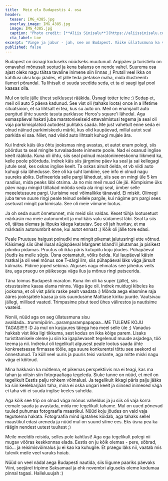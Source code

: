 ```yaml
---
title:  Meie elu Budapestis 4. osa
header: 
  teaser: IMG_4385.jpg
  overlay_image: IMG_4385.jpg
  image: IMG_4385.jpg
  caption: "Photo credit: [**Aliis Sinisalu**](https://aliissinisalu.com/)"
  cta_label: Loe
excerpt: "Vinge ja jabur - jah, see on Budapest. Väike üllatusmuna ka varuks ;)"
published: false
---
```

Budapest on üsnagi koduseks nüüdseks muutunud. Argipäev ja turistielu on omavahel mõnusalt seotud ja kena balanss on nende vahel. Suurema osa ajast oleks nagu täitsa tavaline inimene siin linnas ;) Prutsil veel ikka on kahtlusi üksi koju jäädes, et jälle teda jäetakse maha, mida illustreerib ilameri põrandal. Ta lihtsalt ei suuda seedida seda, et ta ei saagi igal pool kaasas olla. 

Mul on teile jälle ühest seiklusest rääkida. Üsnagi totter teine :) Sedap et, meil oli auto 5 päeva kadunud. See vist oli (tahaks loota) once in a lifetime situatsioon, et sa lihtsalt ei tea, kus su auto on. Meil on enamjaolt auto pargitud ühte suurde tasuta parklasse Heros's square'i lähedal. Aga esmaspäeval hakati juba maratonieelseid ettevalmistusi tegema ja seal oli vaja parkimisplatsid autodest puhtaks saada. Me just vahetult enne seda ei olnud näinud parkimiskeelu märki, kus olid kuupäevad, millal autot seal parkida ei saa. Niiet, nad viisid auto lihtsalt kuhugi mujale ära. 

Kui Indrek käis üks õhtu jooksmas ning avastas, et autot enam polegi, siis pöördus ta seal mingite turvalaadsete inimeste poole. Nad ei osanud inglise keelt rääkida. Kuna oli õhtu, siis seal polnud maratonimeeskonna liikmeid ka, kelle poole pöörduda. Indrek käis siis järgmine päev ka seal ja sai kellegagi jutule seal, kes oskas inglise keelt. Ta oskas ainult öelda, et vb viidi auto kuhugi siia lähedusse. See oli ka suht lambine, see info ei olnud nagu suureks abiks. Defineerida selle pargi lähedust, siis see on mingi üle 5 km raadius, mida peaks läbi otsima. Ja no mis meil muud üle jäi. Kõmpisime üks päev nagu mingid töllakad mööda seda ala ringi seal, ümber selle meeeletusuure pargi. Uurisime veel võimalikke tänavaid. Ei miskit. Olimegi juba terve suure ringi peale teinud sellele pargile, kui nägime pm pargi sees asetuvat mingit parkimisala. See oli meie viimane lootus.

Ja oh seda suurt õnnetunnet, mis meid siis valdas. Keset tühja lootusetust märkasin ma meie autonumbrit ja mul käis valu südamest läbi. Seal ta siis oli, täitsa olemas ja lõpuks käega katsutav. See oli jah huvitav, et ma märkasin autonumbrit enne, kui autot ennast :) Kõik oli jälle tore edasi.

Peale Pruutuse haigust polnudki me mingit pikemat jalutusringi ette võtnud. Käisimegi siis ühel ilusal sügispäeval Margaret Island'il jalutamas ja pisikest pikniku pidamas. Pruutus oli ikka päris kutupiilu koju jõudes. Pühapäeval jõudis ka meile sügis. Üsna ootamatult, võiks öelda. Kui laupäeval käisin matkal ja oli veel mõnus soe T-särgi ilm, siis pühapäeval läks väga järsult külmaks. Pidime joped sebima. Alguses nagu ehmatas see jahedus veits ära, aga praegu on päikesega väga ilus ja mõnus ringi patseerida.

Täna toimus Budapesti maraton. Kuna ilm oli ka super (jälle), siis otsustasime kaasa elama minna. Väga äge oli. Indrek muidugi kibeles ka jooksma, et oli vist päris raske pealt vaadata :) Mõnda aega elasmine raja ääres jooksjatele kaasa ja siis suundusime Mattiase kiriku juurde. Vautsivau jällegi, millised vaated. Trimpasime pisut teed ühes välirestos ja nautisime vaateid. 

Noniii, nüüd aga on aeg üllatusmuna sisu avaldada...trummipõrin...paramparampapapaa...ME TULEME KOJU TAGASI!!!!! :D Ja mul on kusjuures täiega hea meel selle üle ;) Vanadus hakkab vist ikka ligi tikkuma, sest kodus on ikka kõige parem. Lisaks turistitamisele oleme ju siin ka igapäevaselt tegelenud muude asjadega, töö teema ja nii. Indrekul oli tegelikult algusest peale lootus saada ühte konkreetsesse firmasse tööle, aga suure konkurentsi tõttu see seekord ei õnnestunud. Ta küll veel uuris ja puuris teisi variante, aga mitte miski nagu väga ei köitnud. 

Mina hakkasin ka mõtlema, et pikemas perspektiivis ma ei teagi, kas ma tahan ja viitsin siin fotograafiaga tegeleda. Siuke tunne on nüüd, et meil on tegelikult Eestis palju rohkem võimalusi. Ja tegelikult ikkagi päris palju jääks ka siin keelebarjääri taha, mina ei oska ungari keelt ja siinsed inimesed väga ei taha või ei suuda inglise keeles suhelda. 

Aga kõik see trip on olnud väga mõnus vaheldus ja ju siis oli vaja korra eemale saada ja avastada, mida me tegelikult tahame. Mul on uued põnevad tuuled puhumas fotograafia maastikul. Nüüd koju jõudes on vaid vaja tegutsema hakata. Fotograafia mind igatahes köidab, aga tahaks sellel maastikul edasi areneda ja nüüd mul on suund silme ees. Eks üsna pea ka räägin nendest uutest tuultest ;)

Meile meeldib reisida, selles pole kahtlust! Aga ega tegelikult polegi nii mugav võõras keskkonnas elada. Eestis on ju kõik olemas - pere, sõbrad, töö... ja reisimisvõimalus ju ei kao ka kuhugile. Et praegu läks nii, vaatab mis tulevik meile veel varuks hoiab. 

Nüüd on veel nädal aega Budapesti nautida, siis liigume paariks päevaks Viini, seejärel tripime Saksamaal ja ehk novembri alguseks oleme kodumaa pinnal tagasi. Halleluuujah :)

